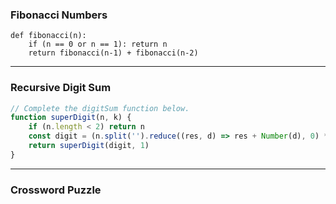 
### Fibonacci Numbers
```
def fibonacci(n):
    if (n == 0 or n == 1): return n
    return fibonacci(n-1) + fibonacci(n-2)
```

---

### Recursive Digit Sum
```js
// Complete the digitSum function below.
function superDigit(n, k) {
    if (n.length < 2) return n
    const digit = (n.split('').reduce((res, d) => res + Number(d), 0) * k) + ''
    return superDigit(digit, 1)
}
```

---

### Crossword Puzzle
```js
```
